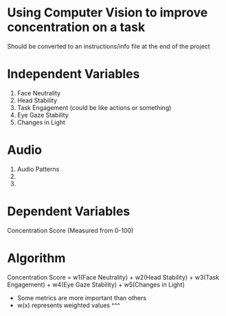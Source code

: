 # Using Computer Vision to improve concentration on a task 

Should be converted to an instructions/info file at the end of the project 

# Independent Variables
1. Face Neutrality 
2. Head Stability
3. Task Engagement (could be like actions or something)
4. Eye Gaze Stability 
5. Changes in Light 

# Audio

1. Audio Patterns  
2.
3.

# Dependent Variables 

Concentration Score (Measured from 0-100)

# Algorithm

Concentration Score = w1(Face Neutrality) + w2(Head Stability) + w3(Task Engagement) + w4(Eye Gaze Stability) + w5(Changes in Light) 

- Some metrics are more important than others 
- w(x) represents weighted values ^^^







